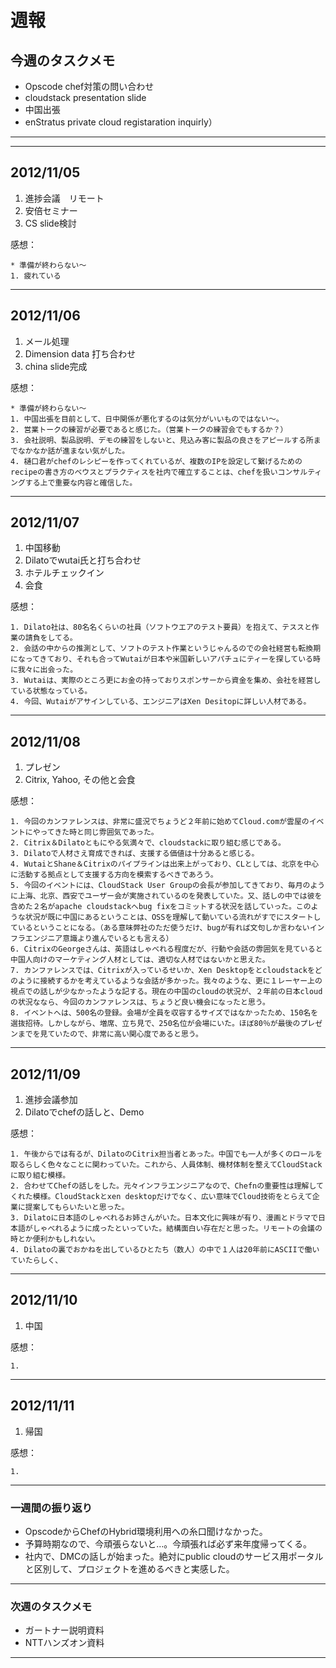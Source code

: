 # 週報


## 今週のタスクメモ

- Opscode chef対策の問い合わせ
- cloudstack presentation slide
- 中国出張
- enStratus private cloud registaration inquirly）

---

---

## 2012/11/05

1. 進捗会議　リモート
2. 安倍セミナー
3. CS slide検討

感想：

	* 準備が終わらない〜
	1. 疲れている
	
---

## 2012/11/06

1. メール処理
2. Dimension data 打ち合わせ
3. china slide完成

感想：

	* 準備が終わらない〜
	1. 中国出張を目前として、日中関係が悪化するのは気分がいいものではない〜。
	2. 営業トークの練習が必要であると感じた。（営業トークの練習会でもするか？）
	3. 会社説明、製品説明、デモの練習をしないと、見込み客に製品の良さをアピールする所までなかなか話が進まない気がした。
	4. 樋口君がchefのレシピーを作ってくれているが、複数のIPを設定して繋げるためのrecipeの書き方のベウスとプラクティスを社内で確立することは、chefを扱いコンサルティングする上で重要な内容と確信した。
	
---

## 2012/11/07

1. 中国移動
2. Dilatoでwutai氏と打ち合わせ
3. ホテルチェックイン
4. 会食
 
感想：

	1. Dilato社は、80名名くらいの社員（ソフトウエアのテスト要員）を抱えて、テススと作業の請負をしてる。
	2. 会話の中からの推測として、ソフトのテスト作業というじゃんるのでの会社経営も転換期になってきており、それも合ってWutaiが日本や米国新しいアパチュにティーを探している時に我々に出会った。
	3. Wutaiは、実際のところ更にお金の持っておりスポンサーから資金を集め、会社を経営している状態なっている。
	4. 今回、Wutaiがアサインしている、エンジニアはXen Desitopに詳しい人材である。

---

## 2012/11/08

1. プレゼン
2. Citrix, Yahoo, その他と会食


感想：

	1. 今回のカンファレンスは、非常に盛況でちょうど２年前に始めてCloud.comが雲屋のイベントにやってきた時と同じ雰囲気であった。
	2. Citrix＆Dilatoともにやる気満々で、cloudstackに取り組む感じである。
	3. Dilatoで人材さえ育成できれば、支援する価値は十分あると感じる。
	4. WutaiとShane＆Citrixのパイプラインは出来上がっており、CLとしては、北京を中心に活動する拠点として支援する方向を模索するべきであろう。
	5. 今回のイベントには、CloudStack User Groupの会長が参加してきており、毎月のように上海、北京、西安でユーザー会が実施されているのを発表していた。又、話しの中では彼を含めた２名がapache cloudstackへbug fixをコミットする状況を話していった。このような状況が既に中国にあるということは、OSSを理解して動いている流れがすでにスタートしているということになる。（ある意味弊社のただ使うだけ、bugが有れば文句しか言わないインフラエンジニア意識より進んでいるとも言える）
	6. CitrixのGeorgeさんは、英語はしゃべれる程度だが、行動や会話の雰囲気を見ていると中国人向けのマーケティング人材としては、適切な人材ではないかと思えた。
	7. カンファレンスでは、Citrixが入っているせいか、Xen Desktopをとcloudstackをどのように接続するかを考えているような会話が多かった。我々のような、更に１レーヤー上の視点での話しが少なかったような記する。現在の中国のcloudの状況が、２年前の日本cloudの状況ななら、今回のカンファレンスは、ちょうど良い機会になったと思う。
	8. イベントへは、500名の登録。会場が全員を収容するサイズではなかったため、150名を選抜招待。しかしながら、増席、立ち見で、250名位が会場にいた。ほぼ80％が最後のプレゼンまでを見ていたので、非常に高い関心度であると思う。

---

## 2012/11/09

1. 進捗会議参加
2. Dilatoでchefの話しと、Demo

感想：

	1. 午後からでは有るが、DilatoのCitrix担当者とあった。中国でも一人が多くのロールを取るらしく色々なことに関わっていた。これから、人員体制、機材体制を整えてCloudStackに取り組む模様。
	2. 合わせてChefの話しをした。元々インフラエンジニアなので、Chefnの重要性は理解してくれた模様。CloudStackとxen desktopだけでなく、広い意味でCloud技術をとらえて企業に提案してもらいたいと思った。
	3. Dilatoに日本語のしゃべれるお姉さんがいた。日本文化に興味が有り、漫画とドラマで日本語がしゃべれるように成ったといっていた。結構面白い存在だと思った。リモートの会議の時とか便利かもしれない。
	4. Dilatoの裏でおかねを出しているひとたち（数人）の中で１人は20年前にASCIIで働いていたらしく、

---

## 2012/11/10

1. 中国

感想：

	1.

---

## 2012/11/11

1. 帰国

感想：

	1.

---

### 一週間の振り返り

- OpscodeからChefのHybrid環境利用への糸口聞けなかった。
- 予算時期なので、今頑張らないと…。今頑張れば必ず来年度帰ってくる。
- 社内で、DMCの話しが始まった。絶対にpublic cloudのサービス用ポータルと区別して、プロジェクトを進めるべきと実感した。

---

### 次週のタスクメモ

- ガートナー説明資料
- NTTハンズオン資料

---